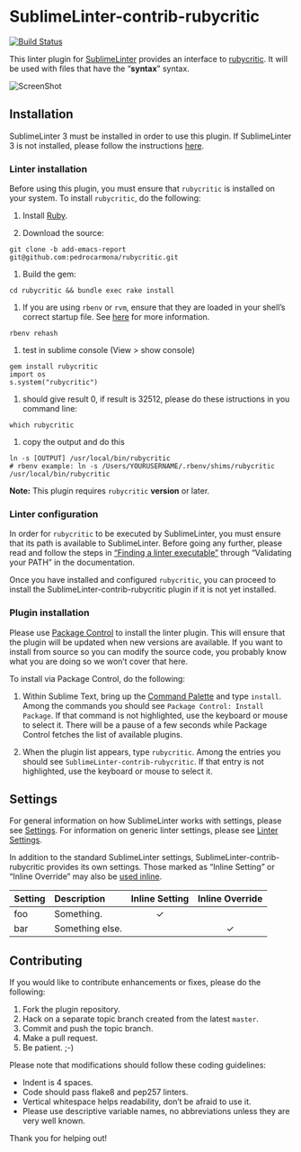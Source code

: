 SublimeLinter-contrib-rubycritic
================================

[![Build Status](https://travis-ci.org/SublimeLinter/SublimeLinter-contrib-rubycritic.svg?branch=master)](https://travis-ci.org/SublimeLinter/SublimeLinter-contrib-rubycritic)

This linter plugin for [SublimeLinter][docs] provides an interface to [rubycritic](__linter_homepage__). It will be used with files that have the “__syntax__” syntax.

![ScreenShot](http://s7.postimg.org/aaufbhhob/Screen_Shot_2015_10_18_at_23_12_25.png)


## Installation
SublimeLinter 3 must be installed in order to use this plugin. If SublimeLinter 3 is not installed, please follow the instructions [here][installation].

### Linter installation
Before using this plugin, you must ensure that `rubycritic` is installed on your system. To install `rubycritic`, do the following:

1. Install [Ruby](http://www.ruby-lang.org).

1. Download the source:
  ```
  git clone -b add-emacs-report  git@github.com:pedrocarmona/rubycritic.git
  ```

1. Build the gem:
  ```
  cd rubycritic && bundle exec rake install
  ```

1. If you are using `rbenv` or `rvm`, ensure that they are loaded in your shell’s correct startup file. See [here](http://sublimelinter.readthedocs.org/en/latest/troubleshooting.html#shell-startup-files) for more information.
  ```
  rbenv rehash
  ```

1. test in sublime console (View > show console)
  ```
  gem install rubycritic
  import os
  s.system("rubycritic")
  ```

1. should give result 0, if result is 32512, please do these istructions in you command line:
  ```
  which rubycritic
  ```

1. copy the output and do this
  ```
  ln -s [OUTPUT] /usr/local/bin/rubycritic
  # rbenv example: ln -s /Users/YOURUSERNAME/.rbenv/shims/rubycritic /usr/local/bin/rubycritic
  ```

**Note:** This plugin requires `rubycritic` __version__ or later.

### Linter configuration
In order for `rubycritic` to be executed by SublimeLinter, you must ensure that its path is available to SublimeLinter. Before going any further, please read and follow the steps in [“Finding a linter executable”](http://sublimelinter.readthedocs.org/en/latest/troubleshooting.html#finding-a-linter-executable) through “Validating your PATH” in the documentation.

Once you have installed and configured `rubycritic`, you can proceed to install the SublimeLinter-contrib-rubycritic plugin if it is not yet installed.

### Plugin installation
Please use [Package Control][pc] to install the linter plugin. This will ensure that the plugin will be updated when new versions are available. If you want to install from source so you can modify the source code, you probably know what you are doing so we won’t cover that here.

To install via Package Control, do the following:

1. Within Sublime Text, bring up the [Command Palette][cmd] and type `install`. Among the commands you should see `Package Control: Install Package`. If that command is not highlighted, use the keyboard or mouse to select it. There will be a pause of a few seconds while Package Control fetches the list of available plugins.

1. When the plugin list appears, type `rubycritic`. Among the entries you should see `SublimeLinter-contrib-rubycritic`. If that entry is not highlighted, use the keyboard or mouse to select it.

## Settings
For general information on how SublimeLinter works with settings, please see [Settings][settings]. For information on generic linter settings, please see [Linter Settings][linter-settings].

In addition to the standard SublimeLinter settings, SublimeLinter-contrib-rubycritic provides its own settings. Those marked as “Inline Setting” or “Inline Override” may also be [used inline][inline-settings].

|Setting|Description|Inline Setting|Inline Override|
|:------|:----------|:------------:|:-------------:|
|foo|Something.|&#10003;| |
|bar|Something else.| |&#10003;|

## Contributing
If you would like to contribute enhancements or fixes, please do the following:

1. Fork the plugin repository.
1. Hack on a separate topic branch created from the latest `master`.
1. Commit and push the topic branch.
1. Make a pull request.
1. Be patient.  ;-)

Please note that modifications should follow these coding guidelines:

- Indent is 4 spaces.
- Code should pass flake8 and pep257 linters.
- Vertical whitespace helps readability, don’t be afraid to use it.
- Please use descriptive variable names, no abbreviations unless they are very well known.

Thank you for helping out!

[docs]: http://sublimelinter.readthedocs.org
[installation]: http://sublimelinter.readthedocs.org/en/latest/installation.html
[locating-executables]: http://sublimelinter.readthedocs.org/en/latest/usage.html#how-linter-executables-are-located
[pc]: https://sublime.wbond.net/installation
[cmd]: http://docs.sublimetext.info/en/sublime-text-3/extensibility/command_palette.html
[settings]: http://sublimelinter.readthedocs.org/en/latest/settings.html
[linter-settings]: http://sublimelinter.readthedocs.org/en/latest/linter_settings.html
[inline-settings]: http://sublimelinter.readthedocs.org/en/latest/settings.html#inline-settings
